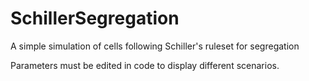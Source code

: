 # SchillerSegregation
A simple simulation of cells following Schiller's ruleset for segregation

Parameters must be edited in code to display different scenarios.
